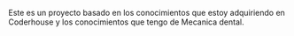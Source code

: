 Este es un proyecto basado en los conocimientos que estoy adquiriendo en Coderhouse y los conocimientos que tengo de Mecanica dental.
